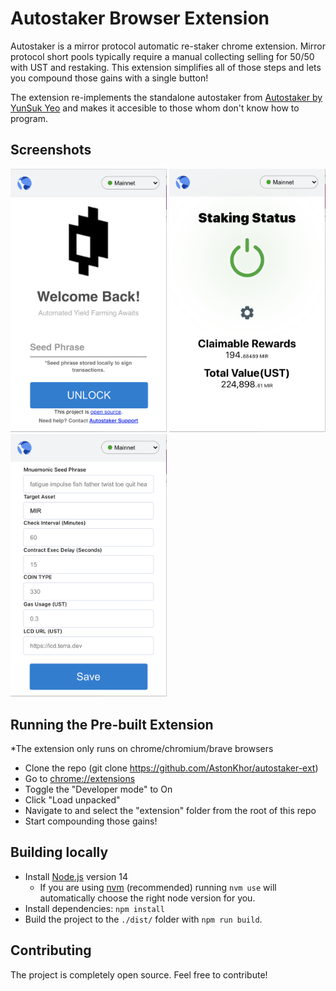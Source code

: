 # Autostaker Browser Extension

Autostaker is a mirror protocol automatic re-staker chrome extension. Mirror protocol short pools typically require a manual collecting selling for 50/50 with UST and restaking. This extension simplifies all of those steps and lets you compound those gains with a single button!

The extension re-implements the standalone autostaker from [Autostaker by YunSuk Yeo](https://github.com/YunSuk-Yeo/autostaker) and makes it accesible to those whom don't know how to program.

## Screenshots

<img src="./docs/setupPage.png" width="250"/>
<img src="./docs/autostakerPageOn.png" width="250"/>
<img src="./docs/configPage.png" width="250"/>

## Running the Pre-built Extension

*The extension only runs on chrome/chromium/brave browsers
- Clone the repo (git clone https://github.com/AstonKhor/autostaker-ext)
- Go to [chrome://extensions](chrome://extensions)
- Toggle the "Developer mode" to On
- Click "Load unpacked"
- Navigate to and select the "extension" folder from the root of this repo
- Start compounding those gains!


## Building locally

- Install [Node.js](https://nodejs.org) version 14
    - If you are using [nvm](https://github.com/creationix/nvm#installation) (recommended) running `nvm use` will automatically choose the right node version for you.
- Install dependencies: `npm install`
- Build the project to the `./dist/` folder with `npm run build`.

## Contributing

The project is completely open source. Feel free to contribute!
